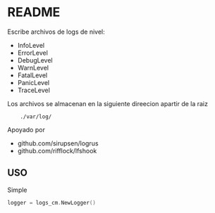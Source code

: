 # README

Escribe archivos de logs de nivel:

* InfoLevel
* ErrorLevel
* DebugLevel
* WarnLevel
* FatalLevel
* PanicLevel
* TraceLevel

Los archivos se almacenan en la siguiente direecion apartir de la raiz

        ./var/log/

Apoyado por

* github.com/sirupsen/logrus
* github.com/rifflock/lfshook

## USO

Simple

```go
logger = logs_cm.NewLogger()
```
